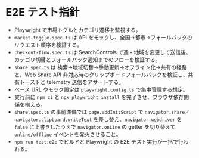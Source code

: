 # E2E テスト指針
<!-- markdownlint-disable MD013 -->

- Playwright で市場トグルとカテゴリ遷移を監視する。
- `market-toggle.spec.ts` は API をモックし、全国→都市→フォールバックのリクエスト順序を検証する。
- `checkout-flow.spec.ts` は SearchControls で週・地域を変更して送信後、カテゴリ切替とフォールバック通知までのフローを検証する。
- `share.spec.ts` は 検索→地域切替→手動更新→オフライン化→共有の経路と、Web Share API 非対応時のクリップボードフォールバックを検証し、共有トーストと telemetry 送信をアサートする。
- ベース URL やモック設定は `playwright.config.ts` で集中管理する想定。
- 実行前に `npm ci` と `npx playwright install` を完了させ、ブラウザ依存関係を揃える。
- `share.spec.ts` の事前準備では `page.addInitScript` で `navigator.share`／`navigator.clipboard.writeText` を差し替え、`navigator.webdriver` を `false` に上書きしたうえで `navigator.onLine` の getter を切り替えて `online/offline` イベントを発火させること。
- `npm run test:e2e` でビルドと Playwright の E2E テスト実行が一括で行われる。
